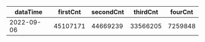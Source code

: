 |dataTime|firstCnt|secondCnt|thirdCnt|fourCnt|
|-|-|-|-|-|
|2022-09-06|45107171|44669239|33566205|7259848|